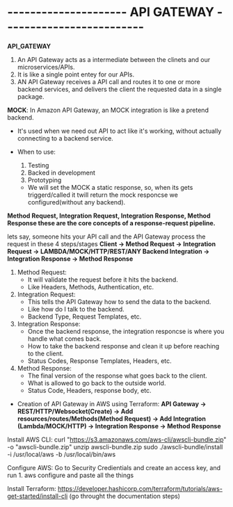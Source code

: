 # --------------------- API GATEWAY ------------------------- # 
**API_GATEWAY**

1. An API Gateway acts as a intermediate between the clinets and our microservices/APIs.
2. It is like a single point entey for our APIs.
3. AN API Gateway receives a API call and routes it to one or more backend services, and delivers the client the requested data in a single package.

**MOCK**: In Amazon API Gateway, an MOCK integration is like a pretend backend.
* It's used when we need out API to act like it's working, without actually connecting to a backend service.
* When to use:
    1. Testing
    2. Backed in development
    3. Prototyping

    * We will set the MOCK a static response, so, when its gets triggerd/called it twill return the mock responcse we configured(without any backend).

**Method Request, Integration Request, Integration Response, Method Response these are the core concepts of a response-request pipeline.**
    
lets say, someone hits your API call and the API Gateway process the request in these 4 steps/stages
**Client -> Method Request -> Integration Request -> LAMBDA/MOCK/HTTP/REST/ANY Backend Integration -> Integration Response -> Method Response**

1. Method Request:
    * It will validate the request before it hits the backend. 
    * Like Headers, Methods, Authentication, etc. 
2. Integration Request:
    * This tells the API Gateway how to send the data to the backend. 
    * Like how do I talk to the backend.
    * Backend Type, Request Templates, etc. 
3. Integration Response:
    * Once the backend response, the integration responcse is where you handle what comes back.
    * How to take the backend response and clean it up before reaching to the client.
    * Status Codes, Response Templates, Headers, etc. 
4. Method Response:
    * The final version of the response what goes back to the client.
    * What is allowed to go back to the outside world.
    * Status Code, Headers, response body, etc.

* Creation of API Gateway in AWS using Terraform: 
    **API Gateway -> REST/HTTP/Websocket(Create) -> Add resources/routes/Methods(Method Request) -> Add Integration (Lambda/MOCK/HTTP) -> Integration Response -> Method Response**

Install AWS CLI:
    curl "https://s3.amazonaws.com/aws-cli/awscli-bundle.zip" -o "awscli-bundle.zip"
    unzip awscli-bundle.zip
    sudo ./awscli-bundle/install -i /usr/local/aws -b /usr/local/bin/aws

Configure AWS:
    Go to Security Credientials and create an access key, and run
    1. aws configure and paste all the things 

Install Terraform:
    https://developer.hashicorp.com/terraform/tutorials/aws-get-started/install-cli (go throught the documentation steps)